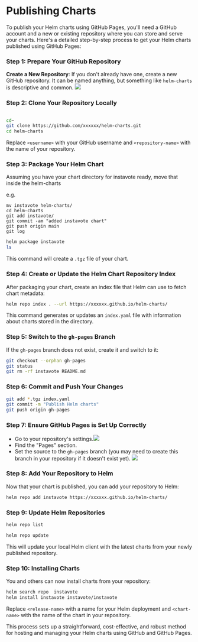 # Publishing Charts


To publish your Helm charts using GitHub Pages, you'll need a GitHub account and a new or existing repository where you can store and serve your charts. Here's a detailed step-by-step process to get your Helm charts published using GitHub Pages:

### Step 1: Prepare Your GitHub Repository

**Create a New Repository**: If you don't already have one, create a new GitHub repository. It can be named anything, but something like `helm-charts` is descriptive and common.
![](Screenshot%202024-05-13%20at%209.04.15%20PM.png)
### Step 2: Clone Your Repository Locally

```bash

cd~
git clone https://github.com/xxxxxx/helm-charts.git
cd helm-charts
```

Replace `<username>` with your GitHub username and `<repository-name>` with the name of your repository.

### Step 3: Package Your Helm Chart

Assuming you have your chart directory for instavote ready, move that inside the helm-charts

e.g.

```
mv instavote helm-charts/
cd helm-charts
git add instavote/
git commit -am "added instavote chart"
git push origin main
git log
```

```bash
helm package instavote
ls
```

This command will create a `.tgz` file of your chart.

### Step 4: Create or Update the Helm Chart Repository Index

After packaging your chart, create an index file that Helm can use to fetch chart metadata:

```bash
helm repo index . --url https://xxxxxx.github.io/helm-charts/
```

This command generates or updates an `index.yaml` file with information about charts stored in the directory.

### Step 5: Switch to the `gh-pages` Branch

If the `gh-pages` branch does not exist, create it and switch to it:

```bash
git checkout --orphan gh-pages
git status
git rm -rf instavote README.md
```


### Step 6: Commit and Push Your Changes

```bash
git add *.tgz index.yaml
git commit -m "Publish Helm charts"
git push origin gh-pages
```


### Step 7: Ensure GitHub Pages is Set Up Correctly

- Go to your repository's settings.![](Screenshot%202024-05-13%20at%209.04.53%20PM.png)
- Find the "Pages" section.
- Set the source to the `gh-pages` branch (you may need to create this branch in your repository if it doesn't exist yet).
![](Screenshot%202024-05-13%20at%209.09.09%20PM.png)


### Step 8: Add Your Repository to Helm

Now that your chart is published, you can add your repository to Helm:

```bash
helm repo add instavote https://xxxxxx.github.io/helm-charts/
```


### Step 9: Update Helm Repositories

```bash
helm repo list

helm repo update
```

This will update your local Helm client with the latest charts from your newly published repository.

### Step 10: Installing Charts

You and others can now install charts from your repository:

```bash
helm search repo  instavote
helm install instavote instavote/instavote
```

Replace `<release-name>` with a name for your Helm deployment and `<chart-name>` with the name of the chart in your repository.

This process sets up a straightforward, cost-effective, and robust method for hosting and managing your Helm charts using GitHub and GitHub Pages.
